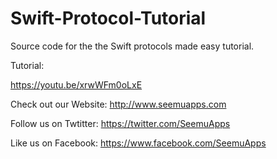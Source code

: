 # Swift-Protocol-Tutorial

Source code for the the Swift protocols made easy tutorial.

Tutorial:

https://youtu.be/xrwWFm0oLxE


Check out our Website: http://www.seemuapps.com

Follow us on Twtitter: https://twitter.com/SeemuApps

Like us on Facebook: https://www.facebook.com/SeemuApps
